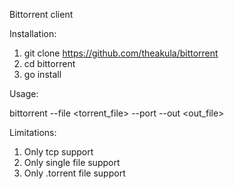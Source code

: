 Bittorrent client

Installation:

1. git clone https://github.com/theakula/bittorrent
2. cd bittorrent
3. go install

Usage:

bittorrent --file <torrent_file> --port <port> --out <out_file>

Limitations:

1. Only tcp support
2. Only single file support
3. Only .torrent file support
